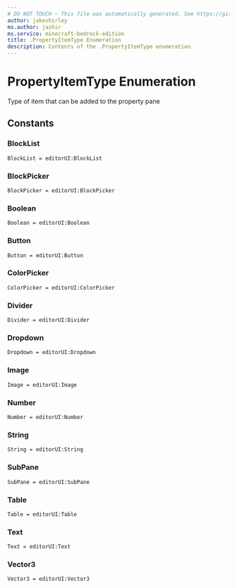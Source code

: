```yaml
---
# DO NOT TOUCH — This file was automatically generated. See https://github.com/mojang/minecraftapidocsgenerator to modify descriptions, examples, etc.
author: jakeshirley
ms.author: jashir
ms.service: minecraft-bedrock-edition
title: .PropertyItemType Enumeration
description: Contents of the .PropertyItemType enumeration.
---
```

# PropertyItemType Enumeration

Type of item that can be added to the property pane

## Constants
### **BlockList**
`BlockList = editorUI:BlockList`
### **BlockPicker**
`BlockPicker = editorUI:BlockPicker`
### **Boolean**
`Boolean = editorUI:Boolean`
### **Button**
`Button = editorUI:Button`
### **ColorPicker**
`ColorPicker = editorUI:ColorPicker`
### **Divider**
`Divider = editorUI:Divider`
### **Dropdown**
`Dropdown = editorUI:Dropdown`
### **Image**
`Image = editorUI:Image`
### **Number**
`Number = editorUI:Number`
### **String**
`String = editorUI:String`
### **SubPane**
`SubPane = editorUI:SubPane`
### **Table**
`Table = editorUI:Table`
### **Text**
`Text = editorUI:Text`
### **Vector3**
`Vector3 = editorUI:Vector3`
